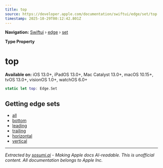 ```yaml
---
title: top
source: https://developer.apple.com/documentation/swiftui/edge/set/top
timestamp: 2025-10-29T00:12:42.801Z
---
```


**Navigation:** [Swiftui](/documentation/swiftui) › [edge](/documentation/swiftui/edge) › [set](/documentation/swiftui/edge/set)

**Type Property**

# top

**Available on:** iOS 13.0+, iPadOS 13.0+, Mac Catalyst 13.0+, macOS 10.15+, tvOS 13.0+, visionOS 1.0+, watchOS 6.0+

```swift
static let top: Edge.Set
```

## Getting edge sets

- [all](/documentation/swiftui/edge/set/all)
- [bottom](/documentation/swiftui/edge/set/bottom)
- [leading](/documentation/swiftui/edge/set/leading)
- [trailing](/documentation/swiftui/edge/set/trailing)
- [horizontal](/documentation/swiftui/edge/set/horizontal)
- [vertical](/documentation/swiftui/edge/set/vertical)

---

*Extracted by [sosumi.ai](https://sosumi.ai) - Making Apple docs AI-readable.*
*This is unofficial content. All documentation belongs to Apple Inc.*
